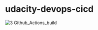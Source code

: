 # udacity-devops-cicd



![3 Github_Actions_build](https://user-images.githubusercontent.com/23208470/105635427-0561c980-5e63-11eb-87cc-7fe5ece5cf85.JPG)
